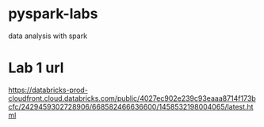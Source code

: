 # pyspark-labs
data analysis with spark

# Lab 1 url
https://databricks-prod-cloudfront.cloud.databricks.com/public/4027ec902e239c93eaaa8714f173bcfc/2429459302728906/668582466636600/1458532198004065/latest.html
